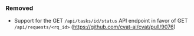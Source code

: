 ### Removed

- Support for the GET `/api/tasks/id/status` API endpoint
  in favor of GET `/api/requests/<rq_id>`
  (<https://github.com/cvat-ai/cvat/pull/9076>)
